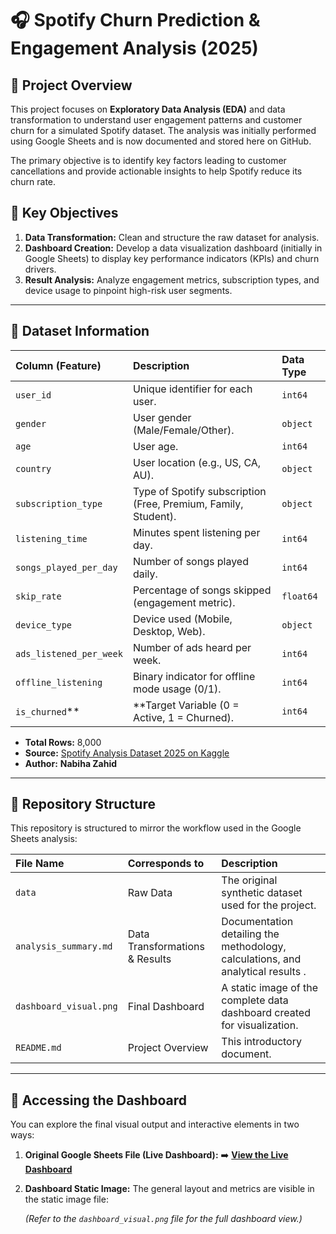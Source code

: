 # 🎧 Spotify Churn Prediction & Engagement Analysis (2025)

## 🌟 Project Overview

This project focuses on **Exploratory Data Analysis (EDA)** and data transformation to understand user engagement patterns and customer churn for a simulated Spotify dataset. The analysis was initially performed using Google Sheets and is now documented and stored here on GitHub.

The primary objective is to identify key factors leading to customer cancellations and provide actionable insights to help Spotify reduce its churn rate.

## 🎯 Key Objectives

1.  **Data Transformation:** Clean and structure the raw dataset for analysis.
2.  **Dashboard Creation:** Develop a data visualization dashboard (initially in Google Sheets) to display key performance indicators (KPIs) and churn drivers.
3.  **Result Analysis:** Analyze engagement metrics, subscription types, and device usage to pinpoint high-risk user segments.

---

## 💾 Dataset Information

| Column (Feature) | Description | Data Type |
| :--- | :--- | :--- |
| `user_id` | Unique identifier for each user. | `int64` |
| `gender` | User gender (Male/Female/Other). | `object` |
| `age` | User age. | `int64` |
| `country` | User location (e.g., US, CA, AU). | `object` |
| `subscription_type` | Type of Spotify subscription (Free, Premium, Family, Student). | `object` |
| `listening_time` | Minutes spent listening per day. | `int64` |
| `songs_played_per_day` | Number of songs played daily. | `int64` |
| `skip_rate` | Percentage of songs skipped (engagement metric). | `float64` |
| `device_type` | Device used (Mobile, Desktop, Web). | `object` |
| `ads_listened_per_week` | Number of ads heard per week. | `int64` |
| `offline_listening` | Binary indicator for offline mode usage (0/1). | `int64` |
| `is_churned`** | **Target Variable (0 = Active, 1 = Churned). | `int64` |

* **Total Rows:** 8,000
* **Source:** [Spotify Analysis Dataset 2025 on Kaggle](https://www.kaggle.com/datasets/nabihazahid/spotify-dataset-for-churn-analysis)
* **Author:** **Nabiha Zahid**

---

## 📁 Repository Structure

This repository is structured to mirror the workflow used in the Google Sheets analysis:

| File Name | Corresponds to | Description |
| :--- | :--- | :--- |
| `data` | Raw Data | The original synthetic dataset used for the project. |
| `analysis_summary.md` | Data Transformations & Results | Documentation detailing the methodology, calculations, and analytical results . |
| `dashboard_visual.png` | Final Dashboard | A static image of the complete data dashboard created for visualization. |
| `README.md` | Project Overview | This introductory document. |

---

## 🔗 Accessing the Dashboard

You can explore the final visual output and interactive elements in two ways:

1.  **Original Google Sheets File (Live Dashboard):**
    ➡️ [**View the Live Dashboard**](https://docs.google.com/spreadsheets/d/1sjBFOMVOue-nFIxbvK54OrxckE3BrRtAlOsdBpQJY-w/edit?usp=sharing)

2.  **Dashboard Static Image:**
    The general layout and metrics are visible in the static image file:
    
    *(Refer to the `dashboard_visual.png` file for the full dashboard view.)*
